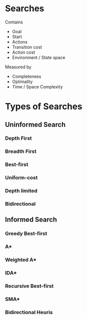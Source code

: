 # Searches

Contains
- Goal
- Start
- Actions
- Transition cost
- Action cost
- Environment / State space

Measured by
- Completeness
- Optimality
- Time / Space Complexity

# Types of Searches

## Uninformed Search

### Depth First

### Breadth First

### Best-first

### Uniform-cost

### Depth limited

### Bidirectional

## Informed Search

### Greedy Best-first

### A\*

### Weighted A\*

### IDA\*

### Recursive Best-first

### SMA\*

### Bidirectional Heuris